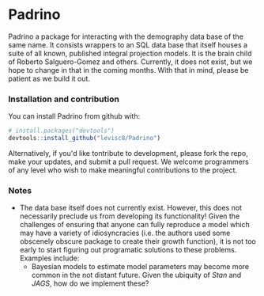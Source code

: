 
<!-- README.md is generated from README.Rmd. Please edit that file -->
Padrino
=======

Padrino a package for interacting with the demography data base of the same name. It consists wrappers to an SQL data base that itself houses a suite of all known, published integral projection models. It is the brain child of Roberto Salguero-Gomez and others. Currently, it does not exist, but we hope to change in that in the coming months. With that in mind, please be patient as we build it out.

### Installation and contribution

You can install Padrino from github with:

``` r
# install.packages("devtools")
devtools::install_github("levisc8/Padrino")
```

Alternatively, if you'd like tontribute to development, please fork the repo, make your updates, and submit a pull request. We welcome programmers of any level who wish to make meaningful contributions to the project.

### Notes

-   The data base itself does not currently exist. However, this does not necessarily preclude us from developing its functionality! Given the challenges of ensuring that anyone can fully reproduce a model which may have a variety of idiosyncracies (i.e. the authors used some obscenely obscure package to create their growth function), it is not too early to start figuring out programatic solutions to these problems. Examples include:
    -   Bayesian models to estimate model parameters may become more common in the not distant future. Given the ubiquity of *Stan* and *JAGS*, how do we implement these?
